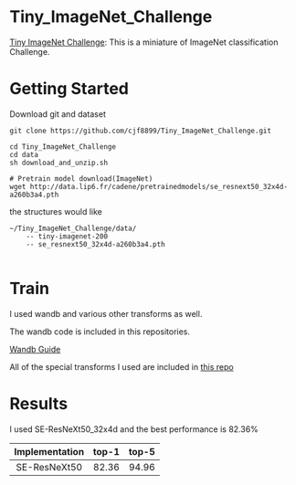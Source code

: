 # Tiny_ImageNet_Challenge

[Tiny ImageNet Challenge](https://tiny-imagenet.herokuapp.com/): This is a miniature of ImageNet classification Challenge.

# Getting Started
Download git and dataset
```Shell
git clone https://github.com/cjf8899/Tiny_ImageNet_Challenge.git

cd Tiny_ImageNet_Challenge
cd data
sh download_and_unzip.sh

# Pretrain model download(ImageNet)
wget http://data.lip6.fr/cadene/pretrainedmodels/se_resnext50_32x4d-a260b3a4.pth

```

the structures would like
```
~/Tiny_ImageNet_Challenge/data/
    -- tiny-imagenet-200
    -- se_resnext50_32x4d-a260b3a4.pth
  
```
# Train

I used wandb and various other transforms as well.

The wandb code is included in this repositories.

[Wandb Guide](https://greeksharifa.github.io/references/2020/06/10/wandb-usage/)

All of the special transforms I used are included in [this repo](https://github.com/cjf8899/simple_tool_pytorch)

# Results


I used SE-ResNeXt50_32x4d and the best performance is 82.36%

|              Implementation              |    top-1     |    top-5     |
| :--------------------------------------: | :---------: | :---------: |
| SE-ResNeXt50 |   82.36   |   94.96   |



